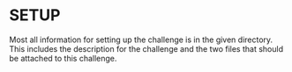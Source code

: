 # SETUP
Most all information for setting up the challenge is in the given directory. 
This includes the description for the challenge and the two files that should be attached to this challenge.

